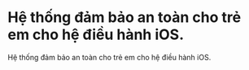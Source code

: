 # Hệ thống đảm bảo an toàn cho trẻ em cho hệ điều hành iOS.
Hệ thống đảm bảo an toàn cho trẻ em cho hệ điều hành iOS.

